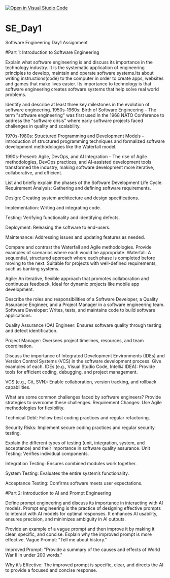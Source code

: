 [![Open in Visual Studio Code](https://classroom.github.com/assets/open-in-vscode-2e0aaae1b6195c2367325f4f02e2d04e9abb55f0b24a779b69b11b9e10269abc.svg)](https://classroom.github.com/online_ide?assignment_repo_id=18391039&assignment_repo_type=AssignmentRepo)
# SE_Day1
Software Engineering Day1 Assignment

#Part 1: Introduction to Software Engineering

Explain what software engineering is and discuss its importance in the technology industry. It is the systematic application of engineering principles to develop, maintain and operate software systems.Its about writing instructions(code) to the computer in order to create apps, websites and games that make lives easier. Its importance to technology is that software engineering creates software systems that help solve real world problems.


Identify and describe at least three key milestones in the evolution of software engineering. 
1950s-1960s: Birth of Software Engineering – The term "software engineering" was first used in the 1968 NATO Conference to address the "software crisis" where early software projects faced challenges in quality and scalability.

1970s-1980s: Structured Programming and Development Models – Introduction of structured programming techniques and formalized software development methodologies like the Waterfall model.

1990s-Present: Agile, DevOps, and AI Integration – The rise of Agile methodologies, DevOps practices, and AI-assisted development tools transformed the industry, making software development more iterative, collaborative, and efficient.


List and briefly explain the phases of the Software Development Life Cycle.
Requirement Analysis: Gathering and defining software requirements.

Design: Creating system architecture and design specifications.

Implementation: Writing and integrating code.

Testing: Verifying functionality and identifying defects.

Deployment: Releasing the software to end-users.

Maintenance: Addressing issues and updating features as needed.


Compare and contrast the Waterfall and Agile methodologies. Provide examples of scenarios where each would be appropriate.
Waterfall: A sequential, structured approach where each phase is completed before moving to the next. Suitable for projects with well-defined requirements, such as banking systems.

Agile: An iterative, flexible approach that promotes collaboration and continuous feedback. Ideal for dynamic projects like mobile app development.

Describe the roles and responsibilities of a Software Developer, a Quality Assurance Engineer, and a Project Manager in a software engineering team.
Software Developer: Writes, tests, and maintains code to build software applications.

Quality Assurance (QA) Engineer: Ensures software quality through testing and defect identification.

Project Manager: Oversees project timelines, resources, and team coordination.


Discuss the importance of Integrated Development Environments (IDEs) and Version Control Systems (VCS) in the software development process. Give examples of each.
IDEs (e.g., Visual Studio Code, IntelliJ IDEA): Provide tools for efficient coding, debugging, and project management.

VCS (e.g., Git, SVN): Enable collaboration, version tracking, and rollback capabilities.


What are some common challenges faced by software engineers? Provide strategies to overcome these challenges.
Requirement Changes: Use Agile methodologies for flexibility.

Technical Debt: Follow best coding practices and regular refactoring.

Security Risks: Implement secure coding practices and regular security testing.


Explain the different types of testing (unit, integration, system, and acceptance) and their importance in software quality assurance.
Unit Testing: Verifies individual components.

Integration Testing: Ensures combined modules work together.

System Testing: Evaluates the entire system’s functionality.

Acceptance Testing: Confirms software meets user expectations.


#Part 2: Introduction to AI and Prompt Engineering


Define prompt engineering and discuss its importance in interacting with AI models. Prompt engineering is the practice of designing effective prompts to interact with AI models for optimal responses. It enhances AI usability, ensures precision, and minimizes ambiguity in AI outputs.


Provide an example of a vague prompt and then improve it by making it clear, specific, and concise. Explain why the improved prompt is more effective.
Vague Prompt: "Tell me about history."

Improved Prompt: "Provide a summary of the causes and effects of World War II in under 200 words."

Why it’s Effective: The improved prompt is specific, clear, and directs the AI to provide a focused and concise response.
